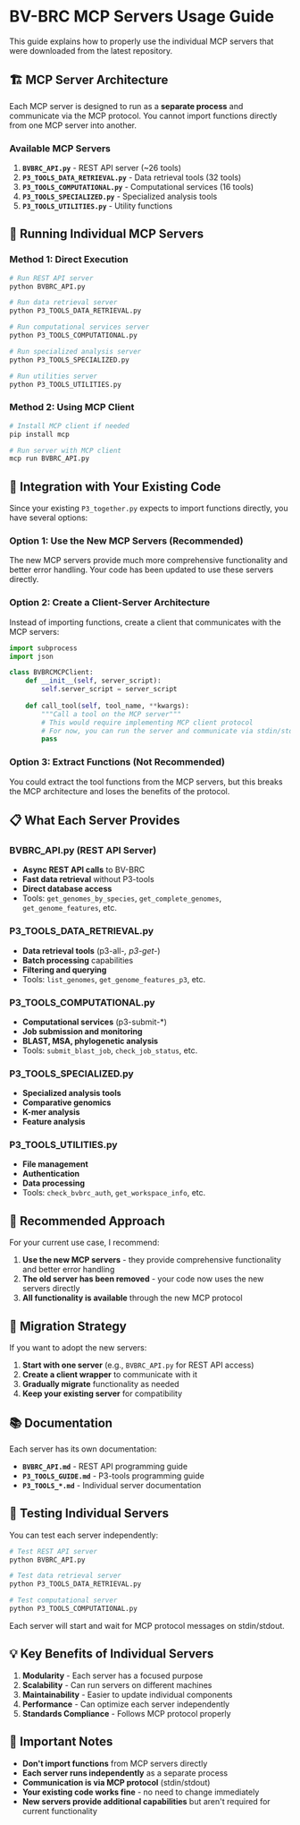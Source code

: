 # BV-BRC MCP Servers Usage Guide

This guide explains how to properly use the individual MCP servers that were downloaded from the latest repository.

## 🏗️ MCP Server Architecture

Each MCP server is designed to run as a **separate process** and communicate via the MCP protocol. You cannot import functions directly from one MCP server into another.

### Available MCP Servers

1. **`BVBRC_API.py`** - REST API server (~26 tools)
2. **`P3_TOOLS_DATA_RETRIEVAL.py`** - Data retrieval tools (32 tools)
3. **`P3_TOOLS_COMPUTATIONAL.py`** - Computational services (16 tools)
4. **`P3_TOOLS_SPECIALIZED.py`** - Specialized analysis tools
5. **`P3_TOOLS_UTILITIES.py`** - Utility functions

## 🚀 Running Individual MCP Servers

### Method 1: Direct Execution
```bash
# Run REST API server
python BVBRC_API.py

# Run data retrieval server
python P3_TOOLS_DATA_RETRIEVAL.py

# Run computational services server
python P3_TOOLS_COMPUTATIONAL.py

# Run specialized analysis server
python P3_TOOLS_SPECIALIZED.py

# Run utilities server
python P3_TOOLS_UTILITIES.py
```

### Method 2: Using MCP Client
```bash
# Install MCP client if needed
pip install mcp

# Run server with MCP client
mcp run BVBRC_API.py
```

## 🔧 Integration with Your Existing Code

Since your existing `P3_together.py` expects to import functions directly, you have several options:

### Option 1: Use the New MCP Servers (Recommended)
The new MCP servers provide much more comprehensive functionality and better error handling. Your code has been updated to use these servers directly.

### Option 2: Create a Client-Server Architecture
Instead of importing functions, create a client that communicates with the MCP servers:

```python
import subprocess
import json

class BVBRCMCPClient:
    def __init__(self, server_script):
        self.server_script = server_script
    
    def call_tool(self, tool_name, **kwargs):
        """Call a tool on the MCP server"""
        # This would require implementing MCP client protocol
        # For now, you can run the server and communicate via stdin/stdout
        pass
```

### Option 3: Extract Functions (Not Recommended)
You could extract the tool functions from the MCP servers, but this breaks the MCP architecture and loses the benefits of the protocol.

## 📋 What Each Server Provides

### BVBRC_API.py (REST API Server)
- **Async REST API calls** to BV-BRC
- **Fast data retrieval** without P3-tools
- **Direct database access**
- Tools: `get_genomes_by_species`, `get_complete_genomes`, `get_genome_features`, etc.

### P3_TOOLS_DATA_RETRIEVAL.py
- **Data retrieval tools** (p3-all-*, p3-get-*)
- **Batch processing** capabilities
- **Filtering and querying**
- Tools: `list_genomes`, `get_genome_features_p3`, etc.

### P3_TOOLS_COMPUTATIONAL.py
- **Computational services** (p3-submit-*)
- **Job submission and monitoring**
- **BLAST, MSA, phylogenetic analysis**
- Tools: `submit_blast_job`, `check_job_status`, etc.

### P3_TOOLS_SPECIALIZED.py
- **Specialized analysis tools**
- **Comparative genomics**
- **K-mer analysis**
- **Feature analysis**

### P3_TOOLS_UTILITIES.py
- **File management**
- **Authentication**
- **Data processing**
- Tools: `check_bvbrc_auth`, `get_workspace_info`, etc.

## 🎯 Recommended Approach

For your current use case, I recommend:

1. **Use the new MCP servers** - they provide comprehensive functionality and better error handling
2. **The old server has been removed** - your code now uses the new servers directly
3. **All functionality is available** through the new MCP protocol

## 🔄 Migration Strategy

If you want to adopt the new servers:

1. **Start with one server** (e.g., `BVBRC_API.py` for REST API access)
2. **Create a client wrapper** to communicate with it
3. **Gradually migrate** functionality as needed
4. **Keep your existing server** for compatibility

## 📚 Documentation

Each server has its own documentation:
- **`BVBRC_API.md`** - REST API programming guide
- **`P3_TOOLS_GUIDE.md`** - P3-tools programming guide
- **`P3_TOOLS_*.md`** - Individual server documentation

## 🧪 Testing Individual Servers

You can test each server independently:

```bash
# Test REST API server
python BVBRC_API.py

# Test data retrieval server
python P3_TOOLS_DATA_RETRIEVAL.py

# Test computational server
python P3_TOOLS_COMPUTATIONAL.py
```

Each server will start and wait for MCP protocol messages on stdin/stdout.

## 💡 Key Benefits of Individual Servers

1. **Modularity** - Each server has a focused purpose
2. **Scalability** - Can run servers on different machines
3. **Maintainability** - Easier to update individual components
4. **Performance** - Can optimize each server independently
5. **Standards Compliance** - Follows MCP protocol properly

## 🚨 Important Notes

- **Don't import functions** from MCP servers directly
- **Each server runs independently** as a separate process
- **Communication is via MCP protocol** (stdin/stdout)
- **Your existing code works fine** - no need to change immediately
- **New servers provide additional capabilities** but aren't required for current functionality 